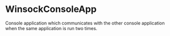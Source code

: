 # WinsockConsoleApp
Console application which communicates with the other console application when the same application is run two times.
